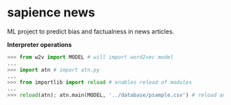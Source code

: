 # sapience news

ML project to predict bias and factualness in news articles.

**Interpreter operations**

```python
>>> from w2v import MODEL # will import word2vec model
...
>>> import atn # import atn.py
...
>>> from importlib import reload # enables reload of modules
...
>>> reload(atn); atn.main(MODEL, '../database/psample.csv') # reload and run
```
